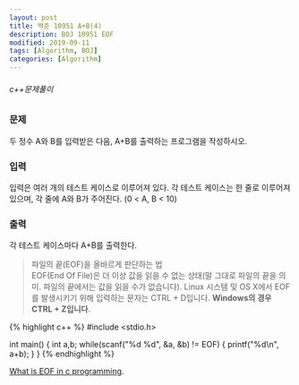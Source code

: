 ```yaml
---
layout: post
title: 백준 10951 A+B(4)
description: BOJ 10951 EOF
modified: 2019-09-11
tags: [Algorithm, BOJ]
categories: [Algorithm]
---
```

###### c++문제풀이
 
### 문제

두 정수 A와 B를 입력받은 다음, A+B를 출력하는 프로그램을 작성하시오.

### 입력

입력은 여러 개의 테스트 케이스로 이루어져 있다.
각 테스트 케이스는 한 줄로 이루어져 있으며, 각 줄에 A와 B가 주어진다. (0 < A, B < 10)

### 출력
각 테스트 케이스마다 A+B를 출력한다.

> 파일의 끝(EOF)을 올바르게 판단하는 법  
> EOF(End Of File)은 더 이상 값을 읽을 수 없는 상태(말 그대로 파일의 끝을 의미. 파일의 끝에서는 값을 읽을 수가 없습니다). 
> Linux 시스템 및 OS X에서 EOF를 발생시키기 위해 입력하는 문자는 CTRL + D입니다. **Windows의 경우 CTRL + Z입니다**. 


{% highlight c++ %}
#include <stdio.h>

int main()
{
	int a,b;
	while(scanf("%d %d", &a, &b) != EOF)
	{
		printf("%d\n", a+b);
	}
}
{% endhighlight %}

[What is EOF in c programming](https://stackoverflow.com/questions/1782080/what-is-eof-in-the-c-programming-language).  